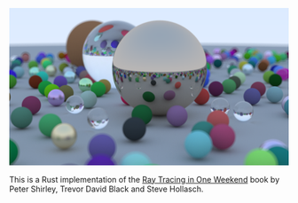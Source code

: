 ![Final Render](final_render.png)

This is a Rust implementation of the [Ray Tracing in One Weekend](https://raytracing.github.io/books/RayTracingInOneWeekend.html) book by Peter Shirley, Trevor David Black and Steve Hollasch.